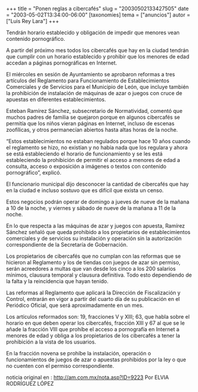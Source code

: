 +++
title = "Ponen reglas a cibercafés"
slug = "20030502133427505"
date = "2003-05-02T13:34:00-06:00"
[taxonomies]
tema = ["anuncios"]
autor = ["Luis Rey Lara"]
+++

Tendrán horario establecido y obligación de impedir que menores vean
contenido pornográfico.

A partir del próximo mes todos los cibercafés que hay en la ciudad
tendrán que cumplir con un horario establecido y prohibir que los
menores de edad accedan a páginas pornográficas en Internet.

<!-- more -->
El miércoles en sesión de Ayuntamiento se aprobaron reformas a tres
artículos del Reglamento para Funcionamiento de Establecimientos
Comerciales y de Servicios para el Municipio de León, que incluye
también la prohibición de instalación de máquinas de azar o juegos con
cruce de apuestas en diferentes establecimientos.

Esteban Ramírez Sánchez, subsecretario de Normatividad, comentó que
muchos padres de familia se quejaron porque en algunos cibercafés se
permitía que los niños vieran páginas en Internet, incluso de escenas
zoofílicas, y otros permanecían abiertos hasta altas horas de la noche.

“Estos establecimientos no estaban regulados porque hace 10 años cuando
el reglamento se hizo, no existían y no había nada que los regulara y
ahora se está estableciendo el horario de funcionamiento y se les está
estableciendo la prohibición de permitir el acceso a menores de edad a
consulta, acceso o exposición a imágenes o textos con contenido
pornográfico”, explicó.

El funcionario municipal dijo desconocer la cantidad de cibercafés que
hay en la ciudad e incluso sostuvo que es difícil que exista un censo.

Estos negocios podrán operar de domingo a jueves de nueve de la mañana a
10 de la noche, y viernes y sábado de nueve de la mañana a 11 de la
noche.

En lo que respecta a las máquinas de azar y juegos con apuesta, Ramírez
Sánchez señaló que queda prohibido a los propietarios de
establecimientos comerciales y de servicios su instalación y operación
sin la autorización correspondiente de la Secretaría de Gobernación.

Los propietarios de cibercafés que no cumplan con las reformas que se
hicieron al Reglamento y los de tiendas con juegos de azar sin permiso,
serán acreedores a multas que van desde los cinco a los 200 salarios
mínimos, clausura temporal y clausura definitiva. Todo esto dependiendo
de la falta y la reincidencia que hayan tenido.

Las reformas al Reglamento que aplicará la Dirección de Fiscalización y
Control, entrarán en vigor a partir del cuarto día de su publicación en
el Periódico Oficial, que será aproximadamente en un mes.

Los artículos reformados son: 19, fracciones V y XIII; 63, que habla
sobre el horario en que deben operar los cibercafés, fracción XIII y 67
al que se le añade la fracción VIII que prohíbe el acceso a pornografía
en Internet a menores de edad y obliga a los propietarios de los
cibercafés a tener la prohibición a la vista de los usuarios.

En la fracción novena se prohíbe la instalación, operación o
funcionamientos de juegos de azar o apuestas prohibidos por la ley o que
no cuenten con el permiso correspondiente.

noticia original en : http://am.com.mx/nota.asp?ID=9223 Por ELVIA
RODRÍGUEZ LÓPEZ
